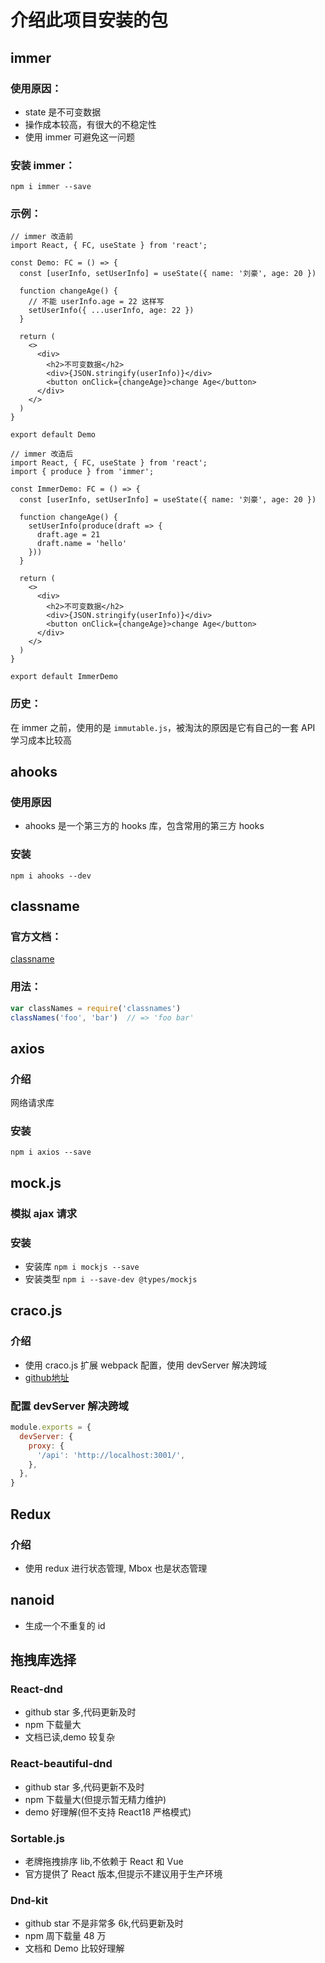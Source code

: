# 介绍此项目安装的包

## immer
### 使用原因：
+ state 是不可变数据
+ 操作成本较高，有很大的不稳定性
+ 使用 immer 可避免这一问题

### 安装 immer：
`npm i immer --save`


### 示例：
```tsx
// immer 改造前
import React, { FC, useState } from 'react';

const Demo: FC = () => {
  const [userInfo, setUserInfo] = useState({ name: '刘豪', age: 20 })

  function changeAge() {
    // 不能 userInfo.age = 22 这样写
    setUserInfo({ ...userInfo, age: 22 })
  }

  return (
    <>
      <div>
        <h2>不可变数据</h2>
        <div>{JSON.stringify(userInfo)}</div>
        <button onClick={changeAge}>change Age</button>
      </div>
    </>
  )
}

export default Demo
```
```tsx
// immer 改造后
import React, { FC, useState } from 'react';
import { produce } from 'immer';

const ImmerDemo: FC = () => {
  const [userInfo, setUserInfo] = useState({ name: '刘豪', age: 20 })

  function changeAge() {
    setUserInfo(produce(draft => {
      draft.age = 21
      draft.name = 'hello'
    }))
  }

  return (
    <>
      <div>
        <h2>不可变数据</h2>
        <div>{JSON.stringify(userInfo)}</div>
        <button onClick={changeAge}>change Age</button>
      </div>
    </>
  )
}

export default ImmerDemo
```

### 历史：
在 immer 之前，使用的是 `immutable.js`，被淘汰的原因是它有自己的一套 API 学习成本比较高

## ahooks
### 使用原因
+ ahooks 是一个第三方的 hooks 库，包含常用的第三方 hooks
### 安装
`npm i ahooks --dev`

## classname
### 官方文档：
[classname](https://github.com/JedWatson/classnames)
### 用法：
```ts
var classNames = require('classnames')
classNames('foo', 'bar')  // => 'foo bar'
```

## axios
### 介绍
网络请求库
### 安装
`npm i axios --save`

## mock.js
### 模拟 ajax 请求
### 安装
+ 安装库 `npm i mockjs --save`
+ 安装类型 `npm i --save-dev @types/mockjs`

## craco.js
### 介绍
+ 使用 craco.js 扩展 webpack 配置，使用 devServer 解决跨域
+ [github地址](https://github.com/dilanx/craco)

### 配置 devServer 解决跨域
```js
module.exports = {
  devServer: {
    proxy: {
      '/api': 'http://localhost:3001/',
    },
  },
}
```

## Redux
### 介绍
+ 使用 redux 进行状态管理, Mbox 也是状态管理

## nanoid
+ 生成一个不重复的 id

## 拖拽库选择
### React-dnd
+ github star 多,代码更新及时
+ npm 下载量大
+ 文档已读,demo 较复杂

### React-beautiful-dnd
+ github star 多,代码更新不及时
+ npm 下载量大(但提示暂无精力维护)
+ demo 好理解(但不支持 React18 严格模式)

### Sortable.js
+ 老牌拖拽排序 lib,不依赖于 React 和 Vue
+ 官方提供了 React 版本,但提示不建议用于生产环境

### Dnd-kit
+ github star 不是非常多 6k,代码更新及时
+ npm 周下载量 48 万
+ 文档和 Demo 比较好理解